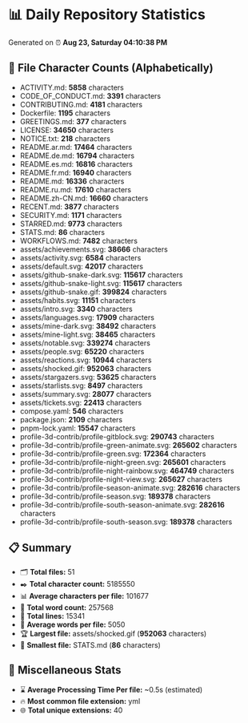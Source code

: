 # 📊 Daily Repository Statistics
Generated on ⏰ **Aug 23, Saturday 04:10:38 PM**

## 📂 File Character Counts (Alphabetically)
- ACTIVITY.md: **5858** characters
- CODE_OF_CONDUCT.md: **3391** characters
- CONTRIBUTING.md: **4181** characters
- Dockerfile: **1195** characters
- GREETINGS.md: **377** characters
- LICENSE: **34650** characters
- NOTICE.txt: **218** characters
- README.ar.md: **17464** characters
- README.de.md: **16794** characters
- README.es.md: **16816** characters
- README.fr.md: **16940** characters
- README.md: **16336** characters
- README.ru.md: **17610** characters
- README.zh-CN.md: **16660** characters
- RECENT.md: **3877** characters
- SECURITY.md: **1171** characters
- STARRED.md: **9773** characters
- STATS.md: **86** characters
- WORKFLOWS.md: **7482** characters
- assets/achievements.svg: **38666** characters
- assets/activity.svg: **6584** characters
- assets/default.svg: **42017** characters
- assets/github-snake-dark.svg: **115617** characters
- assets/github-snake-light.svg: **115617** characters
- assets/github-snake.gif: **399824** characters
- assets/habits.svg: **11151** characters
- assets/intro.svg: **3340** characters
- assets/languages.svg: **17909** characters
- assets/mine-dark.svg: **38492** characters
- assets/mine-light.svg: **38465** characters
- assets/notable.svg: **339274** characters
- assets/people.svg: **65220** characters
- assets/reactions.svg: **10944** characters
- assets/shocked.gif: **952063** characters
- assets/stargazers.svg: **53625** characters
- assets/starlists.svg: **8497** characters
- assets/summary.svg: **28077** characters
- assets/tickets.svg: **22413** characters
- compose.yaml: **546** characters
- package.json: **2109** characters
- pnpm-lock.yaml: **15547** characters
- profile-3d-contrib/profile-gitblock.svg: **290743** characters
- profile-3d-contrib/profile-green-animate.svg: **265602** characters
- profile-3d-contrib/profile-green.svg: **172364** characters
- profile-3d-contrib/profile-night-green.svg: **265601** characters
- profile-3d-contrib/profile-night-rainbow.svg: **464749** characters
- profile-3d-contrib/profile-night-view.svg: **265627** characters
- profile-3d-contrib/profile-season-animate.svg: **282616** characters
- profile-3d-contrib/profile-season.svg: **189378** characters
- profile-3d-contrib/profile-south-season-animate.svg: **282616** characters
- profile-3d-contrib/profile-south-season.svg: **189378** characters

## 📋 Summary
- 🗂️ **Total files:** 51
- ✒️ **Total character count:** 5185550
- 📊 **Average characters per file:** 101677
- 📝 **Total word count:** 257568
- 🧾 **Total lines:** 15341
- 📐 **Average words per file:** 5050
- 🏆 **Largest file:** assets/shocked.gif (**952063** characters)
- 🥉 **Smallest file:** STATS.md (**86** characters)

## 🌟 Miscellaneous Stats
- ⌛ **Average Processing Time Per file:** ~0.5s (estimated)
- 🔥 **Most common file extension:** yml
- 🌐 **Total unique extensions:** 40
